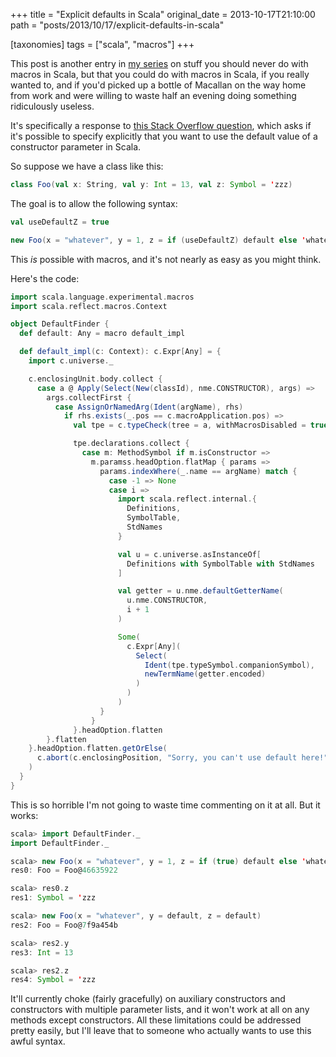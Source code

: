 +++
title = "Explicit defaults in Scala"
original_date = 2013-10-17T21:10:00
path = "posts/2013/10/17/explicit-defaults-in-scala"

[taxonomies]
tags = ["scala", "macros"]
+++

This post is another entry in [my series](https://meta.plasm.us/posts/2013/08/30/horrible-code/) on
stuff you should never do with macros in Scala, but that you could do with macros in Scala, if you really wanted to,
and if you'd picked up a bottle of Macallan on the way home from work and were willing to waste half an
evening doing something ridiculously useless.

It's specifically a response to [this Stack Overflow question](https://stackoverflow.com/q/19432905/334519),
which asks if it's possible to specify explicitly that you want to use the default value of a constructor parameter in Scala.

So suppose we have a class like this:

``` scala
class Foo(val x: String, val y: Int = 13, val z: Symbol = 'zzz)
```

The goal is to allow the following syntax:

``` scala
val useDefaultZ = true

new Foo(x = "whatever", y = 1, z = if (useDefaultZ) default else 'whatever)
```

This _is_ possible with macros, and it's not nearly as easy as you might think.

<!-- more -->

Here's the code:

``` scala
import scala.language.experimental.macros
import scala.reflect.macros.Context

object DefaultFinder {
  def default: Any = macro default_impl

  def default_impl(c: Context): c.Expr[Any] = {
    import c.universe._

    c.enclosingUnit.body.collect {
      case a @ Apply(Select(New(classId), nme.CONSTRUCTOR), args) =>
        args.collectFirst {
          case AssignOrNamedArg(Ident(argName), rhs)
            if rhs.exists(_.pos == c.macroApplication.pos) =>
              val tpe = c.typeCheck(tree = a, withMacrosDisabled = true).tpe

              tpe.declarations.collect {
                case m: MethodSymbol if m.isConstructor =>
                  m.paramss.headOption.flatMap { params =>
                    params.indexWhere(_.name == argName) match {
                      case -1 => None
                      case i =>
                        import scala.reflect.internal.{
                          Definitions,
                          SymbolTable,
                          StdNames
                        }

                        val u = c.universe.asInstanceOf[
                          Definitions with SymbolTable with StdNames
                        ]

                        val getter = u.nme.defaultGetterName(
                          u.nme.CONSTRUCTOR,
                          i + 1
                        )

                        Some(
                          c.Expr[Any](
                            Select(
                              Ident(tpe.typeSymbol.companionSymbol),
                              newTermName(getter.encoded)
                            )
                          )
                        )
                    }
                  }
              }.headOption.flatten
        }.flatten
    }.headOption.flatten.getOrElse(
      c.abort(c.enclosingPosition, "Sorry, you can't use default here!")
    )
  }
}
```

This is so horrible I'm not going to waste time commenting on it at all. But it works:

``` scala
scala> import DefaultFinder._
import DefaultFinder._

scala> new Foo(x = "whatever", y = 1, z = if (true) default else 'whatever)
res0: Foo = Foo@46635922

scala> res0.z
res1: Symbol = 'zzz

scala> new Foo(x = "whatever", y = default, z = default)
res2: Foo = Foo@7f9a454b

scala> res2.y
res3: Int = 13

scala> res2.z
res4: Symbol = 'zzz
```

It'll currently choke (fairly gracefully) on auxiliary constructors and constructors with multiple parameter lists,
and it won't work at all on any methods except constructors.
All these limitations could be addressed pretty easily,
but I'll leave that to someone who actually wants to use this awful syntax.

